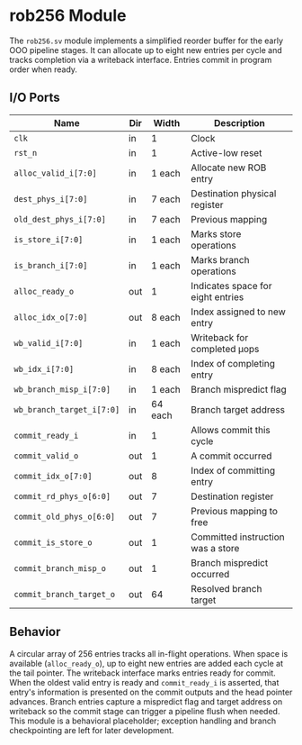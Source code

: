 # rob256 Module

The `rob256.sv` module implements a simplified reorder buffer for the early
OOO pipeline stages. It can allocate up to eight new entries per cycle and
tracks completion via a writeback interface. Entries commit in program order
when ready.

## I/O Ports

| Name | Dir | Width | Description |
|------|-----|-------|-------------|
| `clk` | in | 1 | Clock |
| `rst_n` | in | 1 | Active-low reset |
| `alloc_valid_i[7:0]` | in | 1 each | Allocate new ROB entry |
| `dest_phys_i[7:0]` | in | 7 each | Destination physical register |
| `old_dest_phys_i[7:0]` | in | 7 each | Previous mapping |
| `is_store_i[7:0]` | in | 1 each | Marks store operations |
| `is_branch_i[7:0]` | in | 1 each | Marks branch operations |
| `alloc_ready_o` | out | 1 | Indicates space for eight entries |
| `alloc_idx_o[7:0]` | out | 8 each | Index assigned to new entry |
| `wb_valid_i[7:0]` | in | 1 each | Writeback for completed µops |
| `wb_idx_i[7:0]` | in | 8 each | Index of completing entry |
| `wb_branch_misp_i[7:0]` | in | 1 each | Branch mispredict flag |
| `wb_branch_target_i[7:0]` | in | 64 each | Branch target address |
| `commit_ready_i` | in | 1 | Allows commit this cycle |
| `commit_valid_o` | out | 1 | A commit occurred |
| `commit_idx_o[7:0]` | out | 8 | Index of committing entry |
| `commit_rd_phys_o[6:0]` | out | 7 | Destination register |
| `commit_old_phys_o[6:0]` | out | 7 | Previous mapping to free |
| `commit_is_store_o` | out | 1 | Committed instruction was a store |
| `commit_branch_misp_o` | out | 1 | Branch mispredict occurred |
| `commit_branch_target_o` | out | 64 | Resolved branch target |

## Behavior

A circular array of 256 entries tracks all in-flight operations. When space is
available (`alloc_ready_o`), up to eight new entries are added each cycle at the
tail pointer. The writeback interface marks entries ready for commit. When the
oldest valid entry is ready and `commit_ready_i` is asserted, that entry's
information is presented on the commit outputs and the head pointer advances.
Branch entries capture a mispredict flag and target address on writeback so the
commit stage can trigger a pipeline flush when needed. This module is a
behavioral placeholder; exception handling and branch checkpointing are left for
later development.

